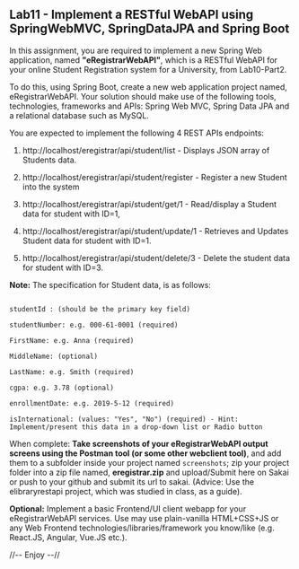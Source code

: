 ## Lab11 - Implement a RESTful WebAPI using SpringWebMVC, SpringDataJPA and Spring Boot

In this assignment, you are required to implement a new Spring Web application, named **"eRegistrarWebAPI"**, which is a RESTful WebAPI for your online Student Registration system for a University, from Lab10-Part2.

To do this, using Spring Boot, create a new web application project named, eRegistrarWebAPI. Your solution should make use of the following tools, technologies, frameworks and APIs: Spring Web MVC, Spring Data JPA and a relational database such as MySQL.

You are expected to implement the following 4 REST APIs endpoints:

1. http://localhost/eregistrar/api/student/list - Displays JSON array of Students data.

2. http://localhost/eregistrar/api/student/register - Register a new Student into the system

3. http://localhost/eregistrar/api/student/get/1 - Read/display a Student data for student with ID=1,

4. http://localhost/eregistrar/api/student/update/1 - Retrieves and Updates Student data for student with ID=1.

5. http://localhost/eregistrar/api/student/delete/3 - Delete the student data for student with ID=3.

**Note:** The specification for Student data, is as follows:
```

studentId : (should be the primary key field)

studentNumber: e.g. 000-61-0001 (required)

FirstName: e.g. Anna (required)

MiddleName: (optional)

LastName: e.g. Smith (required)

cgpa: e.g. 3.78 (optional)

enrollmentDate: e.g. 2019-5-12 (required)

isInternational: (values: "Yes", "No") (required) - Hint: Implement/present this data in a drop-down list or Radio button
```

When complete: **Take screenshots of your eRegistrarWebAPI output screens using the Postman tool (or some other webclient tool)**,
and add them to a subfolder inside your project named `screenshots`; zip your project folder into a zip file named, **eregistrar.zip** and upload/Submit here on Sakai or push to your github and submit its url to sakai. (Advice: Use the elibraryrestapi project, which was studied in class, as a guide).

**Optional:** Implement a basic Frontend/UI client webapp for your eRegistrarWebAPI services. Use may use plain-vanilla HTML+CSS+JS or any Web Frontend technologies/libraries/framework you know/like (e.g. React.JS, Angular, Vue.JS etc.).

//-- Enjoy --//